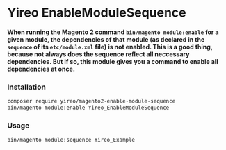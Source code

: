 # Yireo EnableModuleSequence

**When running the Magento 2 command `bin/magento module:enable` for a given module, the dependencies of that module (as declared in the `sequence` of its `etc/module.xml` file) is not enabled. This is a good thing, because not always does the sequence reflect all neccessary dependencies. But if so, this module gives you a command to enable all dependencies at once.**

### Installation
```bash
composer require yireo/magento2-enable-module-sequence
bin/magento module:enable Yireo_EnableModuleSequence
```

### Usage
```bash
bin/magento module:sequence Yireo_Example
```
